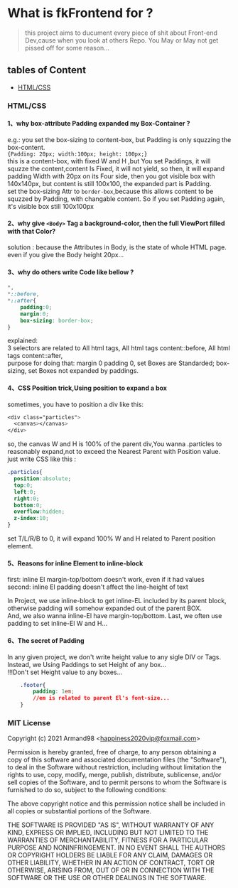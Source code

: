 # What is fkFrontend for ?
> this project aims to ducument every piece of shit about Front-end Dev,cause when you look at others Repo. You May or May not get pissed off for some reason...

## tables of Content
- [HTML/CSS](#HTML/CSS)


### HTML/CSS

#### 1、why box-attribute Padding expanded my Box-Container ?  
e.g.: you set the box-sizing to content-box, but Padding is only squzzing the box-content.   
`{Padding: 20px; width:100px; height: 100px;}`   
    this is a content-box, with fixed W and H ,but You set Paddings, it will squzze the content,content Is Fixed, it will not yield, so then, it will expand padding Width with 20px on its Four side, then you got visible box with 140x140px, but content is still 100x100, the expanded part is Padding.  
    set the box-sizing Attr to `border-box`,because this allows content to be squzzed by Padding, with changable content. So if you set Padding again, it's visible box still 100x100px
    

#### 2、why give `<Body>` Tag a background-color, then the full ViewPort filled with that Color?  
solution : because the Attributes in Body, is the state of whole HTML page.   
even if you give the Body height 20px...

#### 3、why do others write Code like bellow ?
```css
*,
*::before,
*::after{
    padding:0;
    margin:0;
    box-sizing: border-box;
}
```
explained:  
3 selectors are related to All html tags, All html tags content::before, All html tags content::after,  
purpose for doing that: margin 0 padding 0, set Boxes are Standarded; box-sizing, set Boxes not expanded by paddings.

#### 4、CSS Position trick,Using position to expand a box  
  sometimes, you have to position a div like this:  
  ```css
<div class="particles">
    <canvas></canvas>
</div>
  ```
  so, the canvas W and H is 100% of the parent div,You wanna .particles to reasonably expand,not to exceed the Nearest Parent with Position value.  
  just write CSS like this :
  ```css
  .particles{
    position:absolute;
    top:0;
    left:0;
    right:0;
    bottom:0;
    overflow:hidden;
    z-index:10;
  }
  ```
  set T/L/R/B to 0, it will expand 100% W and H related to Parent position element.

#### 5、Reasons for inline Element to inline-block
first: inline El margin-top/bottom doesn't work, even if it had values  
second: inline El padding doesn't affect the line-height of text  

In Project, we use inline-block to get inline-EL included by its parent block, otherwise padding will somehow expanded out of the parent BOX.  
And, we also wanna inline-El have margin-top/bottom. 
Last, we often use padding to set inline-El W and H...

#### 6、The secret of Padding
In any given project, we don't write height value to any sigle DIV or Tags.  
Instead, we Using Paddings to set Height of any box...  
!!!Don't set Height value to any boxes...  
```css
    .footer{
        padding: 1em;
        //em is related to parent El's font-size...
    }
```

### MIT License

Copyright (c) 2021 Armand98  &lt;happiness2020vip@foxmail.com&gt; 

Permission is hereby granted, free of charge, to any person obtaining a copy
of this software and associated documentation files (the "Software"), to deal
in the Software without restriction, including without limitation the rights
to use, copy, modify, merge, publish, distribute, sublicense, and/or sell
copies of the Software, and to permit persons to whom the Software is
furnished to do so, subject to the following conditions:

The above copyright notice and this permission notice shall be included in all
copies or substantial portions of the Software.

THE SOFTWARE IS PROVIDED "AS IS", WITHOUT WARRANTY OF ANY KIND, EXPRESS OR
IMPLIED, INCLUDING BUT NOT LIMITED TO THE WARRANTIES OF MERCHANTABILITY,
FITNESS FOR A PARTICULAR PURPOSE AND NONINFRINGEMENT. IN NO EVENT SHALL THE
AUTHORS OR COPYRIGHT HOLDERS BE LIABLE FOR ANY CLAIM, DAMAGES OR OTHER
LIABILITY, WHETHER IN AN ACTION OF CONTRACT, TORT OR OTHERWISE, ARISING FROM,
OUT OF OR IN CONNECTION WITH THE SOFTWARE OR THE USE OR OTHER DEALINGS IN THE
SOFTWARE.
